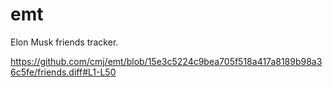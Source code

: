 # emt
Elon Musk friends tracker.

https://github.com/cmj/emt/blob/15e3c5224c9bea705f518a417a8189b98a36c5fe/friends.diff#L1-L50
